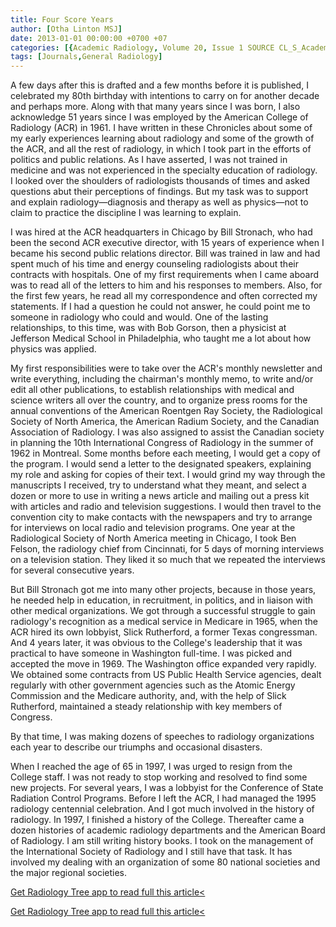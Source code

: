 ```yaml
---
title: Four Score Years
author: [Otha Linton MSJ]
date: 2013-01-01 00:00:00 +0700 +07
categories: [{Academic Radiology, Volume 20, Issue 1 SOURCE CL_S_AcademicRadiologyVolume20Issue1 1}]
tags: [Journals,General Radiology]
---
```

A few days after this is drafted and a few months before it is published, I celebrated my 80th birthday with intentions to carry on for another decade and perhaps more. Along with that many years since I was born, I also acknowledge 51 years since I was employed by the American College of Radiology (ACR) in 1961. I have written in these Chronicles about some of my early experiences learning about radiology and some of the growth of the ACR, and all the rest of radiology, in which I took part in the efforts of politics and public relations. As I have asserted, I was not trained in medicine and was not experienced in the specialty education of radiology. I looked over the shoulders of radiologists thousands of times and asked questions abut their perceptions of findings. But my task was to support and explain radiology—diagnosis and therapy as well as physics—not to claim to practice the discipline I was learning to explain.

I was hired at the ACR headquarters in Chicago by Bill Stronach, who had been the second ACR executive director, with 15 years of experience when I became his second public relations director. Bill was trained in law and had spent much of his time and energy counseling radiologists about their contracts with hospitals. One of my first requirements when I came aboard was to read all of the letters to him and his responses to members. Also, for the first few years, he read all my correspondence and often corrected my statements. If I had a question he could not answer, he could point me to someone in radiology who could and would. One of the lasting relationships, to this time, was with Bob Gorson, then a physicist at Jefferson Medical School in Philadelphia, who taught me a lot about how physics was applied.

My first responsibilities were to take over the ACR's monthly newsletter and write everything, including the chairman's monthly memo, to write and/or edit all other publications, to establish relationships with medical and science writers all over the country, and to organize press rooms for the annual conventions of the American Roentgen Ray Society, the Radiological Society of North America, the American Radium Society, and the Canadian Association of Radiology. I was also assigned to assist the Canadian society in planning the 10th International Congress of Radiology in the summer of 1962 in Montreal. Some months before each meeting, I would get a copy of the program. I would send a letter to the designated speakers, explaining my role and asking for copies of their text. I would grind my way through the manuscripts I received, try to understand what they meant, and select a dozen or more to use in writing a news article and mailing out a press kit with articles and radio and television suggestions. I would then travel to the convention city to make contacts with the newspapers and try to arrange for interviews on local radio and television programs. One year at the Radiological Society of North America meeting in Chicago, I took Ben Felson, the radiology chief from Cincinnati, for 5 days of morning interviews on a television station. They liked it so much that we repeated the interviews for several consecutive years.

But Bill Stronach got me into many other projects, because in those years, he needed help in education, in recruitment, in politics, and in liaison with other medical organizations. We got through a successful struggle to gain radiology's recognition as a medical service in Medicare in 1965, when the ACR hired its own lobbyist, Slick Rutherford, a former Texas congressman. And 4 years later, it was obvious to the College's leadership that it was practical to have someone in Washington full-time. I was picked and accepted the move in 1969. The Washington office expanded very rapidly. We obtained some contracts from US Public Health Service agencies, dealt regularly with other government agencies such as the Atomic Energy Commission and the Medicare authority, and, with the help of Slick Rutherford, maintained a steady relationship with key members of Congress.

By that time, I was making dozens of speeches to radiology organizations each year to describe our triumphs and occasional disasters.

When I reached the age of 65 in 1997, I was urged to resign from the College staff. I was not ready to stop working and resolved to find some new projects. For several years, I was a lobbyist for the Conference of State Radiation Control Programs. Before I left the ACR, I had managed the 1995 radiology centennial celebration. And I got much involved in the history of radiology. In 1997, I finished a history of the College. Thereafter came a dozen histories of academic radiology departments and the American Board of Radiology. I am still writing history books. I took on the management of the International Society of Radiology and I still have that task. It has involved my dealing with an organization of some 80 national societies and the major regional societies.

[Get Radiology Tree app to read full this article<](https://clinicalpub.com/app)

[Get Radiology Tree app to read full this article<](https://clinicalpub.com/app)